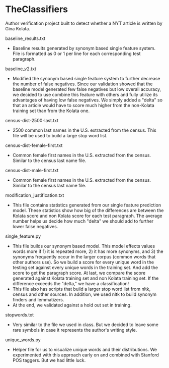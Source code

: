 # TheClassifiers

Author verification project built to detect whether a NYT article is written by Gina Kolata. 

baseline_results.txt
- Baseline results generated by synonym based single feature system. File is formatted as 0 or 1 per line for each corresponding test paragraph. 

baseline_v2.txt
- Modified the synonym based single feature system to further decrease the number of false negatives. Since our validation showed that the baseline model generated few false negatives but low overall accuracy, we decided to use combine this feature with others and fully utilize its advantages of having low false negatives. We simply added a "delta" so that an article would have to score much higher from the non-Kolata training set than from the Kolata one. 

census-dist-2500-last.txt
- 2500 common last names in the U.S. extracted from the census. This file will be used to build a large stop word list.

census-dist-female-first.txt
- Common female first names in the U.S. extracted from the census. Similar to the census last name file.

census-dist-male-first.txt
- Common female first names in the U.S. extracted from the census. Similar to the census last name file.

modification_justification.txt
- This file contains statistics generated from our single feature prediction model. These statistics show how big of the differences are between the Kolata score and non Kolata score for each test paragraph. The average number helps us decide how much "delta" we should add to further lower false negatives.

single_feature.py
- This file builds our synonym based model. This model effects values words more if 1) it is repeated more, 2) it has more synonyms, and 3) the synonyms frequently occur in the larger corpus (common words that other authors use). So we build a score for every unique word in the testing set against every unique words in the training set. And add the score to get the paragraph score. At last, we compare the score generated against Kolata training set and non Kolata training set. If the difference exceeds the "delta," we have a classification! 
- This file also has scripts that build a larger stop word list from nltk, census and other sources. In addition, we used nltk to build synonym finders and lemmatizers. 
- At the end, we validated against a hold out set in training. 

stopwords.txt
- Very similar to the file we used in class. But we decided to leave some rare symbols in case it represents the author's writing style. 

unique_words.py
- Helper file for us to visualize unique words and their distributions. We experimented with this approach early on and combined with Stanford POS taggers. But we had little luck.
